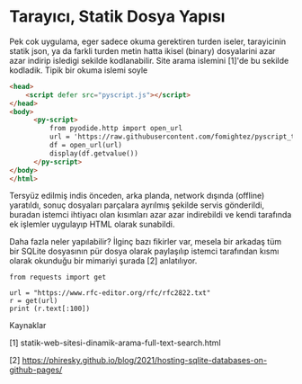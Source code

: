 # Tarayıcı, Statik Dosya Yapısı

Pek cok uygulama, eger sadece okuma gerektiren turden iseler,
tarayicinin statik json, ya da farkli turden metin hatta ikisel
(binary) dosyalarini azar azar indirip isledigi sekilde
kodlanabilir. Site arama islemini [1]'de bu sekilde kodladik. Tipik bir
okuma islemi soyle

```html
<head>
    <script defer src="pyscript.js"></script>
</head>
<body>    
      <py-script>
          from pyodide.http import open_url
          url = 'https://raw.githubusercontent.com/fomightez/pyscript_test/main/turtles.csv'
          df = open_url(url)
          display(df.getvalue())
      </py-script>
</body>
</html>
```

Tersyüz edilmiş indis önceden, arka planda, network dışında (offline)
yaratıldı, sonuç dosyaları parçalara ayrılmış şekilde servis
gönderildi, buradan istemci ihtiyacı olan kısımları azar azar
indirebildi ve kendi tarafında ek işlemler uygulayıp HTML olarak
sunabildi.

Daha fazla neler yapılabilir? İlginç bazı fikirler var, mesela bir
arkadaş tüm bir SQLite dosyasının pür dosya olarak paylaşılıp istemci
tarafından kısmı olarak okunduğu bir mimariyi şurada [2] anlatılıyor.

```
from requests import get

url = "https://www.rfc-editor.org/rfc/rfc2822.txt"
r = get(url)
print (r.text[:100])
```










Kaynaklar

[1] statik-web-sitesi-dinamik-arama-full-text-search.html

[2] https://phiresky.github.io/blog/2021/hosting-sqlite-databases-on-github-pages/

